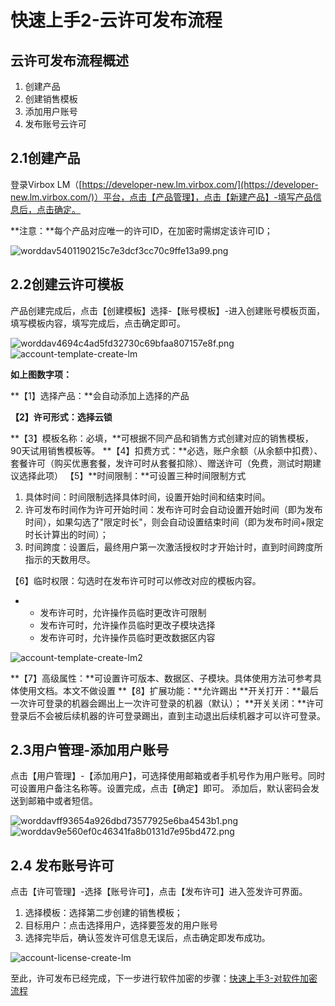 # 快速上手2-云许可发布流程

## 云许可发布流程概述

1. 创建产品
2. 创建销售模板
3. 添加用户账号
4. 发布账号云许可

## 2.1创建产品



登录Virbox LM（[https://developer-new.lm.virbox.com/](https://developer-new.lm.virbox.com/)）平台，点击【产品管理】，点击【新建产品】-填写产品信息后，点击确定。

**注意：**每个产品对应唯一的许可ID，在加密时需绑定该许可ID；

![worddav5401190215c7e3dcf3cc70c9ffe13a99.png](快速上手2-云许可发布流程.assets/worddav5401190215c7e3dcf3cc70c9ffe13a99.png)

## 2.2创建云许可模板

产品创建完成后，点击【创建模板】选择-【账号模板】-进入创建账号模板页面，填写模板内容，填写完成后，点击确定即可。

![worddav4694c4ad5fd32730c69bfaa807157e8f.png](快速上手2-云许可发布流程.assets/worddav4694c4ad5fd32730c69bfaa807157e8f.png)
![account-template-create-lm](快速上手2-云许可发布流程.assets/account-template-create-lm.png)

**如上图数字项：**

**【1】选择产品：**会自动添加上选择的产品

**【2】许可形式：选择云锁**

**【3】模板名称：必填，**可根据不同产品和销售方式创建对应的销售模板， 90天试用销售模板等。
**【4】扣费方式：**必选，账户余额（从余额中扣费）、套餐许可（购买优惠套餐，发许可时从套餐扣除）、赠送许可（免费，测试时期建议选择此项）
【5】**时间限制：**可设置三种时间限制方式

1. 具体时间：时间限制选择具体时间，设置开始时间和结束时间。
2. 许可发布时间作为许可开始时间：发布许可时会自动设置开始时间（即为发布时间），如果勾选了"限定时长"，则会自动设置结束时间（即为发布时间+限定时长计算出的时间）；
3. 时间跨度：设置后，最终用户第一次激活授权时才开始计时，直到时间跨度所指示的天数用尽。

【6】临时权限：勾选时在发布许可时可以修改对应的模板内容。

- - 发布许可时，允许操作员临时更改许可限制
  - 发布许可时，允许操作员临时更改子模块选择
  - 发布许可时，允许操作员临时更改数据区内容



![account-template-create-lm2](快速上手2-云许可发布流程.assets/account-template-create-lm2.png)

**【7】高级属性：**可设置许可版本、数据区、子模块。具体使用方法可参考具体使用文档。本文不做设置
**【8】扩展功能：**允许踢出
**开关打开：**最后一次许可登录的机器会踢出上一次许可登录的机器（默认）；
**开关关闭：**许可登录后不会被后续机器的许可登录踢出，直到主动退出后续机器才可以许可登录。

## 2.3用户管理-添加用户账号

点击【用户管理】-【添加用户】，可选择使用邮箱或者手机号作为用户账号。同时可设置用户备注名称等。设置完成，点击【确定】即可。
添加后，默认密码会发送到邮箱中或者短信。

![worddavff93654a926dbd73577925e6ba4543b1.png](快速上手2-云许可发布流程.assets/worddavff93654a926dbd73577925e6ba4543b1.png)
![worddav9e560ef0c46341fa8b0131d7e95bd472.png](快速上手2-云许可发布流程.assets/worddav9e560ef0c46341fa8b0131d7e95bd472.png)

## 2.4 发布账号许可

点击【许可管理】-选择【账号许可】，点击【发布许可】进入签发许可界面。

1. 选择模板：选择第二步创建的销售模板；
2. 目标用户：点击选择用户，选择要签发的用户账号
3. 选择完毕后，确认签发许可信息无误后，点击确定即发布成功。

![account-license-create-lm](快速上手2-云许可发布流程.assets/account-license-create-lm.png)

至此，许可发布已经完成，下一步进行软件加密的步骤：[快速上手3-对软件加密流程](快速上手3-对软件加密流程/快速上手3-对软件加密流程)

